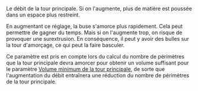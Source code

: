Le débit de la tour principale. Si on l'augmente, plus de matière est poussée dans un espace plus restreint.

En augmentant ce réglage, la buse s'amorce plus rapidement. Cela peut permettre de gagner du temps. Mais si on l'augmente trop, on risque de provoquer une surextrusion. En conséquence, il peut y avoir des bulles sur la tour d'amorçage, ce qui peut la faire basculer.

Ce paramètre est pris en compte lors du calcul du nombre de périmètres que la tour principale devra amorcer pour obtenir un volume suffisant pour le paramètre [Volume minimum de la tour principale](../dual/prime_tower_min_volume.md), de sorte que l'augmentation du débit entraînera une réduction du nombre de périmètres de la tour principale.
